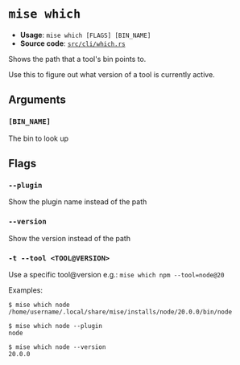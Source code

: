 # `mise which`

- **Usage**: `mise which [FLAGS] [BIN_NAME]`
- **Source code**: [`src/cli/which.rs`](https://github.com/jdx/mise/blob/main/src/cli/which.rs)

Shows the path that a tool's bin points to.

Use this to figure out what version of a tool is currently active.

## Arguments

### `[BIN_NAME]`

The bin to look up

## Flags

### `--plugin`

Show the plugin name instead of the path

### `--version`

Show the version instead of the path

### `-t --tool <TOOL@VERSION>`

Use a specific tool@version
e.g.: `mise which npm --tool=node@20`

Examples:

```
$ mise which node
/home/username/.local/share/mise/installs/node/20.0.0/bin/node

$ mise which node --plugin
node

$ mise which node --version
20.0.0
```
